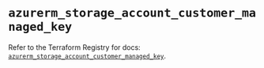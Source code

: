 # `azurerm_storage_account_customer_managed_key`

Refer to the Terraform Registry for docs: [`azurerm_storage_account_customer_managed_key`](https://registry.terraform.io/providers/hashicorp/azurerm/4.37.0/docs/resources/storage_account_customer_managed_key).
